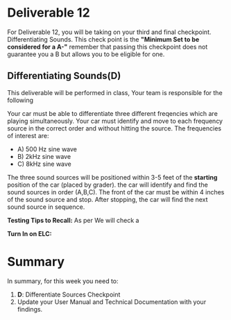 # Deliverable 12
For Deliverable 12, you will be taking on your third and final checkpoint. Differentiating Sounds. This check point is the **"Minimum Set to be considered for a A-"** remember that passing this checkpoint does not guarantee you a B but allows you to be eligible for one. 

## Differentiating Sounds(D)
This deliverable will be performed in class, Your team is responsible for the following

Your car must be able to differentiate three different freqencies which are playing simultaneously. Your car must identify and move to each frequency source in the correct order and without hitting the source. The frequencies of interest are:

* A) 500 Hz sine wave
* B) 2kHz sine wave
* C) 8kHz sine wave

The three sound sources will be positioned within 3-5 feet of the **starting** position of the car (placed by grader). the car will identify and find the sound sources in order (A,B,C). The front of the car must be within 4 inches of the sound source and stop. After stopping, the car will find the next sound source in sequence.

**Testing Tips to Recall:** As per We will check a

**Turn In on ELC:**  
# Summary

In summary, for this week you need to:

1. **D**: Differentiate Sources Checkpoint
2. Update your User Manual and Technical Documentation with your findings.
